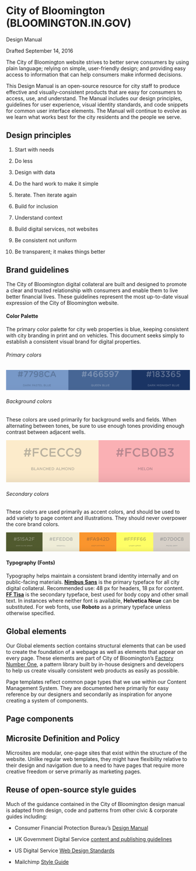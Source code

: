 # City of Bloomington (BLOOMINGTON.IN.GOV)
Design Manual

Drafted September 14, 2016

The City of Bloomington website strives to better serve consumers by using plain language; relying on simple, user-friendly design; and providing easy access to information that can help consumers make informed decisions.

This Design Manual is an open-source resource for city staff to produce effective and visually-consistent products that are easy for consumers to access, use, and understand. The Manual includes our design principles, guidelines for user experience, visual identity standards, and code snippets for common user interface elements. The Manual will continue to evolve as we learn what works best for the city residents and the people we serve.

## Design principles

1. Start with needs

2. Do less

3. Design with data

4. Do the hard work to make it simple

5. Iterate. Then iterate again

6. Build for inclusion

7. Understand context

8. Build digital services, not websites

9. Be consistent not uniform

10. Be transparent; it makes things better

## Brand guidelines

The City of Bloomington digital collateral are built and designed to promote a clear and trusted relationship with consumers and enable them to live better financial lives. These guidelines represent the most up-to-date visual expression of the City of Bloomington website.

#### Color Palette

The primary color palette for city web properties is blue, keeping consistent with city branding in print and on vehicles. This document seeks simply to establish a consistent visual brand for digital properties. 

###### Primary colors

![Primary Colors](./images/image_0.png)

###### Background colors

These colors are used primarily for background wells and fields. When alternating between tones, be sure to use enough tones providing enough contrast between adjacent wells.

![Background Colors](./images/image_1.png)

###### Secondary colors

These colors are used primarily as accent colors, and should be used to add variety to page content and illustrations. They should never overpower the core brand colors.

![Secondary colors](./images/image_2.png)

#### Typography (Fonts)

Typography helps maintain a consistent brand identity internally and on public-facing materials. **[Nimbus Sans](https://typekit.com/fonts/nimbus-sans)** is the primary typeface for all city digital collateral. Recommended use: 48 px for headers, 18 px for content. **[FF Tisa](https://typekit.com/fonts/ff-tisa)** is the secondary typeface, best used for body copy and other small text. In instances where neither font is available, **Helvetica Neue** can be substituted. For web fonts, use **Roboto** as a primary typeface unless otherwise specified.

## Global elements

Our Global elements section contains structural elements that can be used to create the foundation of a webpage as well as elements that appear on every page. These elements are part of City of Bloomington’s [Factory Number One](https://github.com/City-of-Bloomington/factory-number-one), a pattern library built by in-house designers and developers to help us create visually consistent web products as easily as possible.

Page templates reflect common page types that we use within our Content Management System. They are documented here primarily for easy reference by our designers and secondarily as inspiration for anyone creating a system of components.

## Page components

## Microsite Definition and Policy

Microsites are modular, one-page sites that exist within the structure of the website. Unlike regular web templates, they might have flexibility relative to their design and navigation due to a need to have pages that require more creative freedom or serve primarily as marketing pages. 

## Reuse of open-source style guides

Much of the guidance contained in the City of Bloomington design manual is adapted from design, code and patterns from other civic & corporate guides including:

* Consumer Financial Protection Bureau’s [Design Manual](https://cfpb.github.io/design-manual/)

* UK Government Digital Service [content and publishing guidelines](https://www.gov.uk/topic/government-digital-guidance/content-publishing)

* US Digital Service [Web Design Standards](https://github.com/quarterback/web-design-standards)

* Mailchimp [Style Guide](http://styleguide.mailchimp.com)

